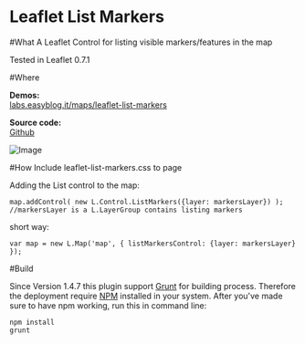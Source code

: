 Leaflet List Markers
============

#What
A Leaflet Control for listing visible markers/features in the map

Tested in Leaflet 0.7.1


#Where

**Demos:**  
[labs.easyblog.it/maps/leaflet-list-markers](http://labs.easyblog.it/maps/leaflet-list-markers/)

**Source code:**  
[Github](https://github.com/stefanocudini/leaflet-list-markers)

![Image](https://raw.githubusercontent.com/stefanocudini/leaflet-list-markers/master/images/list-markers.jpg)

#How
Include leaflet-list-markers.css to page

Adding the List control to the map:

```
map.addControl( new L.Control.ListMarkers({layer: markersLayer}) );
//markersLayer is a L.LayerGroup contains listing markers
```
short way:
```
var map = new L.Map('map', { listMarkersControl: {layer: markersLayer} });
```

#Build

Since Version 1.4.7 this plugin support [Grunt](http://gruntjs.com/) for building process.
Therefore the deployment require [NPM](https://npmjs.org/) installed in your system.
After you've made sure to have npm working, run this in command line:
```
npm install
grunt
```
